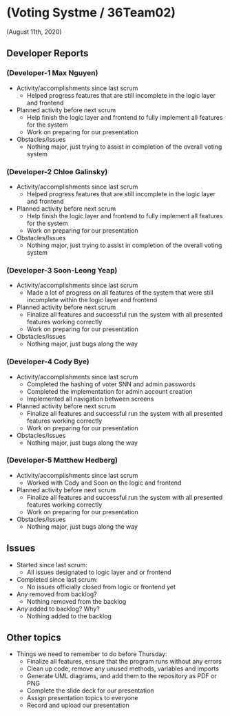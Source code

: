 #   (Voting Systme / 36Team02)

(August 11th, 2020)

##  Developer Reports

###  (Developer-1 Max Nguyen)

-   Activity/accomplishments since last scrum
    -   Helped progress features that are still incomplete in the logic
    layer and frontend
-   Planned activity before next scrum
    -   Help finish the logic layer and frontend to fully implement all
    features for the system
    -   Work on preparing for our presentation
-   Obstacles/Issues
    -   Nothing major, just trying to assist in completion of the overall
    voting system

###  (Developer-2 Chloe Galinsky)

-   Activity/accomplishments since last scrum
    -   Helped progress features that are still incomplete in the logic
    layer and frontend
-   Planned activity before next scrum
    -   Help finish the logic layer and frontend to fully implement all
    features for the system
    -   Work on preparing for our presentation
-   Obstacles/Issues
    -   Nothing major, just trying to assist in completion of the overall
    voting system

###  (Developer-3 Soon-Leong Yeap)

-   Activity/accomplishments since last scrum
    -   Made a lot of progress on all features of the system that were
    still incomplete within the logic layer and frontend
-   Planned activity before next scrum
    -   Finalize all features and successful run the system with all
    presented features working correctly
    -   Work on preparing for our presentation
-   Obstacles/Issues
    -   Nothing major, just bugs along the way

###  (Developer-4 Cody Bye)

-   Activity/accomplishments since last scrum
    -   Completed the hashing of voter SNN and admin passwords
    -   Completed the implementation for admin account creation
    -   Implemented all navigation between screens 
-   Planned activity before next scrum
    -   Finalize all features and successful run the system with all
    presented features working correctly
    -   Work on preparing for our presentation
-   Obstacles/Issues
    -   Nothing major, just bugs along the way

###  (Developer-5 Matthew Hedberg)

-   Activity/accomplishments since last scrum
    -   Worked with Cody and Soon on the logic and frontend
-   Planned activity before next scrum
    -   Finalize all features and successful run the system with all
    presented features working correctly
    -   Work on preparing for our presentation
-   Obstacles/Issues
    -   Nothing major, just bugs along the way

##  Issues

-   Started since last scrum:
    -   All issues designated to logic layer and or frontend
-   Completed since last scrum:
    -   No issues officially closed from logic or frontend yet
-   Any removed from backlog?
    -   Nothing removed from the backlog
-   Any added to backlog? Why?
    -   Nothing added to the backlog

##  Other topics

-   Things we need to remember to do before Thursday:
    -   Finalize all features, ensure that the program runs without
    any errors
    -   Clean up code, remove any unused methods, variables and imports
    -   Generate UML diagrams, and add them to the repository as PDF or PNG
    -   Complete the slide deck for our presentation
    -   Assign presentation topics to everyone
    -   Record and upload our presentation

